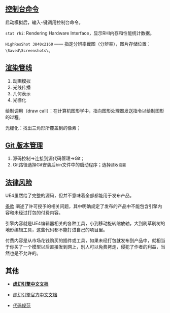 ## [控制台命令](https://blog.csdn.net/somnusand/article/details/115511383) 

启动模拟后，输入`~`键调用控制台命令。

`stat rhi`: Rendering Hardware Interface，显示RHI内存和性能统计数据。

`HighResShot 3840x2160` —— 指定分辨率截图（分辨率），图片存储位置：`\Saved\Screenshots\`。


## [渲染管线](https://zhuanlan.zhihu.com/p/373995698) 

1. 动画模拟
2. 光线传播
3. 几何表示
4. 光栅化

绘制调用（draw call）：在计算机图形学中，指向图形处理器发送指令以绘制图形的过程。

光栅化：找出三角形所覆盖到的像素；

## [Git 版本管理](https://zhuanlan.zhihu.com/p/104197715)

1. 源码控制->连接到源代码管理->Git；
2. Git路径选择Git安装后bin文件中的启动程序；选择`接收设置`


## [法律风险](https://www.3dcat.live/share/ue4-vsualization-software/) 

UE4虽然给了完整的源码，但并不意味着全部都能用于发布产品。

[条款](https://www.unrealengine.com/en-US/eula/publishing) 阐述了许可授予的相关问题，其中明确规定了发布的产品中不能包含引擎内容和未经过打包的付费内容。

引擎内容就是UE4编辑器相关的各种工具，小到移动旋转缩放轴，大到刷草刷树的地形编辑工具，这些代码都不能打进自己的项目里。

付费内容是从市场花钱购买的插件或工具，如果未经打包就发布到产品中，就相当于你买了一个模型以后直接发到网上，别人可以免费拷走，侵犯了作者的利益，当然也是不允许的。


## 其他 
- [__虚幻引擎中文文档__](https://bitbucket.org/openhutb/engine_doc/src/master/)

- [虚幻引擎官方中文文档](https://www.unrealengine.com/zh-CN/uses/simulation)

- [代码规范](https://dev.epicgames.com/documentation/zh-cn/unreal-engine/epic-cplusplus-coding-standard-for-unreal-engine)





